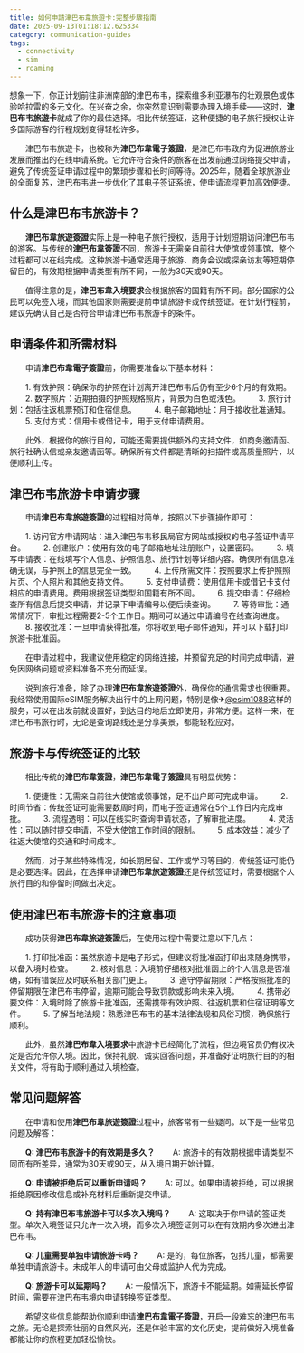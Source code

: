 ```yaml
---
title: 如何申請津巴布韋旅遊卡:完整步驟指南
date: 2025-09-13T01:18:12.625334
category: communication-guides
tags:
  - connectivity
  - sim
  - roaming
---
```


想象一下，你正计划前往非洲南部的津巴布韦，探索维多利亚瀑布的壮观景色或体验哈拉雷的多元文化。在兴奋之余，你突然意识到需要办理入境手续——这时，**津巴布韦旅遊卡**就成了你的最佳选择。相比传统签证，这种便捷的电子旅行授权让许多国际游客的行程规划变得轻松许多。

　　津巴布韦旅遊卡，也被称为**津巴布韋電子簽證**，是津巴布韦政府为促进旅游业发展而推出的在线申请系统。它允许符合条件的旅客在出发前通过网络提交申请，避免了传统签证申请过程中的繁琐步骤和长时间等待。2025年，随着全球旅游业的全面复苏，津巴布韦进一步优化了其电子签证系统，使申请流程更加高效便捷。

## 什么是津巴布韦旅游卡？

　　**津巴布韋旅遊簽證**实际上是一种电子旅行授权，适用于计划短期访问津巴布韦的游客。与传统的**津巴布韋簽證**不同，旅游卡无需亲自前往大使馆或领事馆，整个过程都可以在线完成。这种旅游卡通常适用于旅游、商务会议或探亲访友等短期停留目的，有效期根据申请类型有所不同，一般为30天或90天。

　　值得注意的是，**津巴布韋入境要求**会根据旅客的国籍有所不同。部分国家的公民可以免签入境，而其他国家则需要提前申请旅游卡或传统签证。在计划行程前，建议先确认自己是否符合申请津巴布韦旅游卡的条件。

## 申请条件和所需材料

　　申请**津巴布韋電子簽證**前，你需要准备以下基本材料：

　　1. 有效护照：确保你的护照在计划离开津巴布韦后仍有至少6个月的有效期。
　　2. 数字照片：近期拍摄的护照规格照片，背景为白色或浅色。
　　3. 旅行计划：包括往返机票预订和住宿信息。
　　4. 电子邮箱地址：用于接收批准通知。
　　5. 支付方式：信用卡或借记卡，用于支付申请费用。

　　此外，根据你的旅行目的，可能还需要提供额外的支持文件，如商务邀请函、旅行社确认信或亲友邀请函等。确保所有文件都是清晰的扫描件或高质量照片，以便顺利上传。

## 津巴布韦旅游卡申请步骤

　　申请**津巴布韋旅遊簽證**的过程相对简单，按照以下步骤操作即可：

　　1. 访问官方申请网站：进入津巴布韦移民局官方网站或授权的电子签证申请平台。
　　2. 创建账户：使用有效的电子邮箱地址注册账户，设置密码。
　　3. 填写申请表：在线填写个人信息、护照信息、旅行计划等详细内容。确保所有信息准确无误，与护照上的信息完全一致。
　　4. 上传所需文件：按照要求上传护照照片页、个人照片和其他支持文件。
　　5. 支付申请费：使用信用卡或借记卡支付相应的申请费用。费用根据签证类型和国籍有所不同。
　　6. 提交申请：仔细检查所有信息后提交申请，并记录下申请编号以便后续查询。
　　7. 等待审批：通常情况下，审批过程需要2-5个工作日。期间可以通过申请编号在线查询进度。
　　8. 接收批准：一旦申请获得批准，你将收到电子邮件通知，并可以下载打印旅游卡批准函。

　　在申请过程中，我建议使用稳定的网络连接，并预留充足的时间完成申请，避免因网络问题或资料准备不充分而延误。

　　说到旅行准备，除了办理**津巴布韋旅遊簽證**外，确保你的通信需求也很重要。我经常使用国际eSIM服务解决出行中的上网问题，特别是像✈[@esim1088](https://t.me/s/esim1088)这样的服务，可以在出发前就设置好，到达目的地后立即使用，非常方便。这样一来，在津巴布韦旅行时，无论是查询路线还是分享美景，都能轻松应对。

## 旅游卡与传统签证的比较

　　相比传统的**津巴布韋簽證**，**津巴布韋電子簽證**具有明显优势：

　　1. 便捷性：无需亲自前往大使馆或领事馆，足不出户即可完成申请。
　　2. 时间节省：传统签证可能需要数周时间，而电子签证通常在5个工作日内完成审批。
　　3. 流程透明：可以在线实时查询申请状态，了解审批进度。
　　4. 灵活性：可以随时提交申请，不受大使馆工作时间的限制。
　　5. 成本效益：减少了往返大使馆的交通和时间成本。

　　然而，对于某些特殊情况，如长期居留、工作或学习等目的，传统签证可能仍是必要选择。因此，在选择申请**津巴布韋旅遊簽證**还是传统签证时，需要根据个人旅行目的和停留时间做出决定。

## 使用津巴布韦旅游卡的注意事项

　　成功获得**津巴布韋旅遊簽證**后，在使用过程中需要注意以下几点：

　　1. 打印批准函：虽然旅游卡是电子形式，但建议将批准函打印出来随身携带，以备入境时检查。
　　2. 核对信息：入境前仔细核对批准函上的个人信息是否准确，如有错误应及时联系相关部门更正。
　　3. 遵守停留期限：严格按照批准的停留期限在津巴布韦停留，逾期可能会导致罚款或影响未来入境。
　　4. 携带必要文件：入境时除了旅游卡批准函，还需携带有效护照、往返机票和住宿证明等文件。
　　5. 了解当地法规：熟悉津巴布韦的基本法律法规和风俗习惯，确保旅行顺利。

　　此外，虽然**津巴布韋入境要求**中旅游卡已经简化了流程，但边境官员仍有权决定是否允许你入境。因此，保持礼貌、诚实回答问题，并准备好证明旅行目的的相关文件，将有助于顺利通过入境检查。

## 常见问题解答

　　在申请和使用**津巴布韋旅遊簽證**过程中，旅客常有一些疑问。以下是一些常见问题及解答：

　　**Q: 津巴布韦旅游卡的有效期是多久？**
　　A: 旅游卡的有效期根据申请类型不同而有所差异，通常为30天或90天，从入境日期开始计算。

　　**Q: 申请被拒绝后可以重新申请吗？**
　　A: 可以。如果申请被拒绝，可以根据拒绝原因修改信息或补充材料后重新提交申请。

　　**Q: 持有津巴布韦旅游卡可以多次入境吗？**
　　A: 这取决于你申请的签证类型。单次入境签证只允许一次入境，而多次入境签证则可以在有效期内多次进出津巴布韦。

　　**Q: 儿童需要单独申请旅游卡吗？**
　　A: 是的，每位旅客，包括儿童，都需要单独申请旅游卡。未成年人的申请可由父母或监护人代为完成。

　　**Q: 旅游卡可以延期吗？**
　　A: 一般情况下，旅游卡不能延期。如需延长停留时间，需要在津巴布韦境内申请转换签证类型。

　　希望这些信息能帮助你顺利申请**津巴布韋電子簽證**，开启一段难忘的津巴布韦之旅。无论是探索壮丽的自然风光，还是体验丰富的文化历史，提前做好入境准备都能让你的旅程更加轻松愉快。